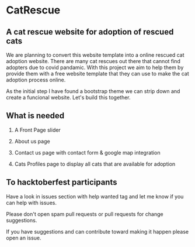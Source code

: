 # CatRescue
A cat rescue website for adoption of rescued cats
----------------

We are planning to convert this website template into a online rescued cat adoption website. There are many cat rescues out there that cannot find adopters due to covid pandamic. With this project we aim to help them by provide them with a free website template that they can use to make the cat adoption process online. 

As the initial step I have found a bootstrap theme we can strip down and create a funcional website. Let's build this together. 


What is needed
------
1. A Front Page slider

2. About us page

3. Contact us page with contact form & google map integration

4. Cats Profiles page to display all cats that are available for adoption


To hacktoberfest participants
------

Have a look in issues section with help wanted tag and let me know if you can help with issues. 

Please don't open spam pull requests or pull requests for change suggestions.

If you have suggestions and can contribute toward making it happen please open an issue.

